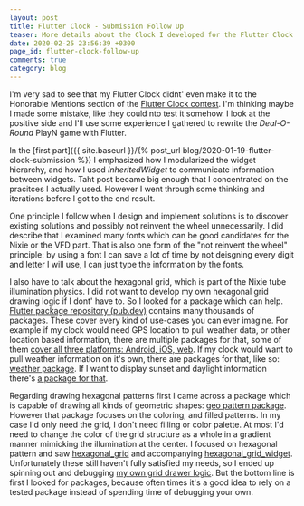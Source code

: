 ```yaml
---
layout: post
title: Flutter Clock - Submission Follow Up
teaser: More details about the Clock I developed for the Flutter Clock contest
date: 2020-02-25 23:56:39 +0300
page_id: flutter-clock-follow-up
comments: true
category: blog
---
```

I'm very sad to see that my Flutter Clock didnt' even make it to the Honorable Mentions section of the [Flutter Clock contest](https://flutter.dev/clock). I'm thinking maybe I made some mistake, like they could nto test it somehow. I look at the positive side and I'll use some experience I gathered to rewrite the _Deal-O-Round_ PlayN game with Flutter.

In the [first part]({{ site.baseurl }}/{% post_url blog/2020-01-19-flutter-clock-submission %}) I emphasized how I modularized the widget hierarchy, and how I used _InheritedWidget_ to communicate information between widgets. Taht post became big enough that I concentrated on the pracitces I actually used. However I went through some thinking and iterations before I got to the end result.

One principle I follow when I design and implement solutions is to discover existing solutions and possibly not reinvent the wheel unnecessarily. I did describe that I examined many fonts which can be good candidates for the Nixie or the VFD part. That is also one form of the "not reinvent the wheel" principle: by using a font I can save a lot of time by not deisgning every digit and letter I will use, I can just type the information by the fonts.

I also have to talk about the hexagonal grid, which is part of the Nixie tube illumination physics. I did not want to develop my own hexagonal grid drawing logic if I dont' have to. So I looked for a package which can help. [Flutter package repository (pub.dev)](https://pub.dev/) contains many thousands of packages. These cover every kind of use-cases you can ever imagine. For example if my clock would need GPS location to pull weather data, or other location based information, there are multiple packages for that, some of them [cover all three platforms: Android, iOS, web](https://pub.dev/packages/gps). If my clock would want to pull weather information on it's own, there are packages for that, like so: [weather package](https://pub.dev/packages/weather). If I want to display sunset and daylight information there's [a package for that](https://pub.dev/packages/daylight).

Regarding drawing hexagonal patterns first I came across a package which is capable of drawing all kinds of geometric shapes: [geo pattern package](https://pub.dev/packages/geopattern_flutter). However that package focuses on the coloring, and filled patterns. In my case I'd only need the grid, I don't need filling or color palette. At most I'd need to change the color of the grid structure as a whole in a gradient manner mimicking the illumination at the center. I focused on hexagonal pattern and saw [hexagonal_grid](https://pub.dev/packages/hexagonal_grid) and accompanying [hexagonal_grid_widget](https://pub.dev/packages/hexagonal_grid_widget). Unfortunately these still haven't fully satisfied my needs, so I ended up spinning out and debugging [my own grid drawer logic](https://github.com/CsabaConsulting/flutter_clock/blob/master/nixie_clock/lib/vfd_assembly/vfd_painter.dart). But the bottom line is first I looked for packages, because often times it's a good idea to rely on a tested package instead of spending time of debugging your own.

